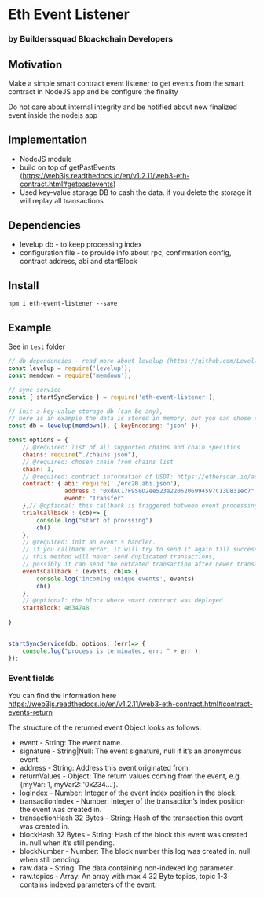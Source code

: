 # Eth Event Listener 

### by Builderssquad Bloackchain Developers

## Motivation

Make a simple smart contract event listener to get events from the smart contract in NodeJS app and be configure the finality

Do not care about internal integrity and be notified about new finalized event inside the nodejs app

## Implementation 

* NodeJS module
* build on top of getPastEvents (https://web3js.readthedocs.io/en/v1.2.11/web3-eth-contract.html#getpastevents)
* Used key-value storage DB to cash the data. if you delete the storage it will replay all transactions


## Dependencies

* levelup db - to keep processing index
* configuration file - to provide info about rpc, confirmation config, contract address, abi and startBlock

## Install 

```
npm i eth-event-listener --save
```

## Example 

See in `test` folder 

``` Javascript
// db dependencies - read more about levelup (https://github.com/Level/awesome) to understand how to configure it
const levelup = require('levelup');
const memdown = require('memdown'); 

// sync service
const { startSyncService } = require('eth-event-listener');

// init a key-value storage db (can be any), 
// here is in example the data is stored in memory, but you can chose different storage
const db = levelup(memdown(), { keyEncoding: 'json' });

const options = {
    // @required: list of all supported chains and chain specifics
    chains: require("./chains.json"),
    // @required: chosen chain from chains list
    chain: 1,
    // @required: contract information of USDT: https://etherscan.io/address/0xdac17f958d2ee523a2206206994597c13d831ec7
    contract: { abi: require('./erc20.abi.json'),
                address : "0xdAC17F958D2ee523a2206206994597C13D831ec7",
                event: "Transfer"
    },// @optional: this callback is triggered between event processing circles, processing starts right after this script is finished
    trialCallback : (cb)=> {
        console.log("start of procssing")
        cb()
    },
    // @required: init an event's handler. 
    // if you callback error, it will try to send it again till success - this is mostly all what you need for your app :)
    // this method will never send duplicated transactions, 
    // possibly it can send the outdated transaction after newer transaction. it depends on blockchain node congested state. please follow the event sourcing pattern to replay such transactions
    eventsCallback : (events, cb)=> {
        console.log('incoming unique events', events)
        cb()
    },
    // @optional: the block where smart contract was deployed
    startBlock: 4634748
    
}


startSyncService(db, options, (err)=> {  
    console.log("process is terminated, err: " + err ); 
});

```

### Event fields

You can find the information here https://web3js.readthedocs.io/en/v1.2.11/web3-eth-contract.html#contract-events-return

The structure of the returned event Object looks as follows:

* event - String: The event name.
* signature - String|Null: The event signature, null if it’s an anonymous event.
* address - String: Address this event originated from.
* returnValues - Object: The return values coming from the event, e.g. {myVar: 1, myVar2: '0x234...'}.
* logIndex - Number: Integer of the event index position in the block.
* transactionIndex - Number: Integer of the transaction’s index position the event was created in.
* transactionHash 32 Bytes - String: Hash of the transaction this event was created in.
* blockHash 32 Bytes - String: Hash of the block this event was created in. null when it’s still pending.
* blockNumber - Number: The block number this log was created in. null when still pending.
* raw.data - String: The data containing non-indexed log parameter.
* raw.topics - Array: An array with max 4 32 Byte topics, topic 1-3 contains indexed parameters of the event.

